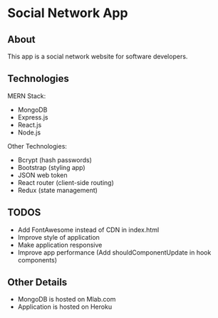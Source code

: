# Social Network App

## About

This app is a social network website for software developers.

## Technologies

MERN Stack:

-  MongoDB
-  Express.js
-  React.js
-  Node.js

Other Technologies:

-  Bcrypt (hash passwords)
-  Bootstrap (styling app)
-  JSON web token
-  React router (client-side routing)
-  Redux (state management)

## TODOS

-  Add FontAwesome instead of CDN in index.html
-  Improve style of application
-  Make application responsive
-  Improve app performance (Add shouldComponentUpdate in hook components)

## Other Details

-  MongoDB is hosted on Mlab.com
-  Application is hosted on Heroku
